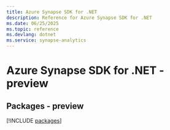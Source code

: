 ```yaml
---
title: Azure Synapse SDK for .NET
description: Reference for Azure Synapse SDK for .NET
ms.date: 06/25/2025
ms.topic: reference
ms.devlang: dotnet
ms.service: synapse-analytics
---
```

# Azure Synapse SDK for .NET - preview
## Packages - preview
[!INCLUDE [packages](synapse-index.md)]